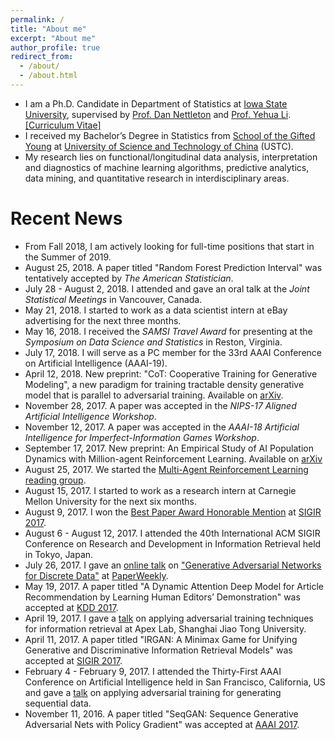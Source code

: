 ```yaml
---
permalink: /
title: "About me"
excerpt: "About me"
author_profile: true
redirect_from: 
  - /about/
  - /about.html
---
```


<!--
<p align="center">
  <img src="https://lantaoyu.github.io/files/lantaoyu_img.jpg?raw=true" alt="Photo" style="width: 450px;"/> 
</p>
-->

* I am a Ph.D. Candidate in Department of Statistics at [Iowa State University](https://www.iastate.edu/), supervised by [Prof. Dan Nettleton](https://dnett.github.io/cv.pdf) and 
[Prof. Yehua Li](https://sites.google.com/a/ucr.edu/yehuali/home). 
[[Curriculum Vitae]](http://haozhestat.github.io/files/CV_Haozhe.pdf)
* I received my Bachelor’s Degree in Statistics from [School of the Gifted Young](https://en.wikipedia.org/wiki/Special_Class_for_the_Gifted_Young) at [University of Science and Technology of China](http://en.ustc.edu.cn/) (USTC). 
* My research lies on functional/longitudinal data analysis, interpretation and diagnostics of machine learning algorithms, predictive analytics, data mining, and quantitative research in interdisciplinary areas. 

# Recent News
* From Fall 2018, I am actively looking for full-time positions that start in the Summer of 2019. 
* August 25, 2018. A paper titled "Random Forest Prediction Interval" was tentatively accepted by *The American Statistician*.
* July 28 - August 2, 2018. I attended and gave an oral talk at the *Joint Statistical Meetings* in Vancouver, Canada.
* May 21, 2018. I started to work as a data scientist intern at eBay advertising for the next three months.
* May 16, 2018. I received the *SAMSI Travel Award* for presenting at the *Symposium on Data Science and Statistics* in Reston, Virginia. 
* July 17, 2018. I will serve as a PC member for the 33rd AAAI Conference on Artificial Intelligence (AAAI-19).
* April 12, 2018. New preprint: "CoT: Cooperative Training for Generative Modeling", a new paradigm for training tractable density generative model that is parallel to adversarial training. Available on [arXiv](https://arxiv.org/abs/1804.03782).
* November 28, 2017. A paper was accepted in the *NIPS-17 Aligned Artificial Intelligence Workshop*.
* November 12, 2017. A paper was accepted in the *AAAI-18 Artificial Intelligence for Imperfect-Information Games Workshop*.
* September 17, 2017. New preprint: An Empirical Study of AI Population Dynamics with Million-agent Reinforcement Learning. Available on [arXiv](https://arxiv.org/abs/1709.04511)
* August 25, 2017. We started the [Multi-Agent Reinforcement Learning reading group](https://feifang.info/marl-reading-group/).
* August 15, 2017. I started to work as a research intern at Carnegie Mellon University for the next six months.
* August 9, 2017. I won the [Best Paper Award Honorable Mention](https://lantaoyu.github.io/files/sigir17-award.jpg) at [SIGIR 2017](http://sigir.org/sigir2017/program/awards/).
* August 6 - August 12, 2017. I attended the 40th International ACM SIGIR Conference on Research and Development in Information Retrieval held in Tokyo, Japan.
* July 26, 2017. I gave an [online talk](https://zhuanlan.zhihu.com/p/28151434) on ["Generative Adversarial Networks for Discrete Data"](http://lantaoyu.com/files/2017-07-26-gan-for-discrete-data.pdf) at [PaperWeekly](https://zhuanlan.zhihu.com/paperweekly).
* May 19, 2017. A paper titled "A Dynamic Attention Deep Model for Article Recommendation by Learning Human Editors’ Demonstration" was accepted at [KDD 2017](http://www.kdd.org/kdd2017/).
* April 19, 2017. I gave a [talk](http://lantaoyu.com/files/2017-04-19-gans-for-ir.pdf) on applying adversarial training techniques for information retrieval at Apex Lab, Shanghai Jiao Tong University.
* April 11, 2017. A paper titled "IRGAN: A Minimax Game for Unifying Generative and Discriminative Information Retrieval Models" was accepted at [SIGIR 2017](http://sigir.org/sigir2017/).
* February 4 - February 9, 2017. I attended the Thirty-First AAAI Conference on Artificial Intelligence held in San Francisco, California, US and gave a [talk](http://lantaoyu.com/files/2017-02-07-aaai-seqgan.pdf) on applying adversarial training for generating sequential data.
* November 11, 2016. A paper titled "SeqGAN: Sequence Generative Adversarial Nets with Policy Gradient" was accepted at [AAAI 2017](http://www.aaai.org/Conferences/AAAI/aaai17.php).
